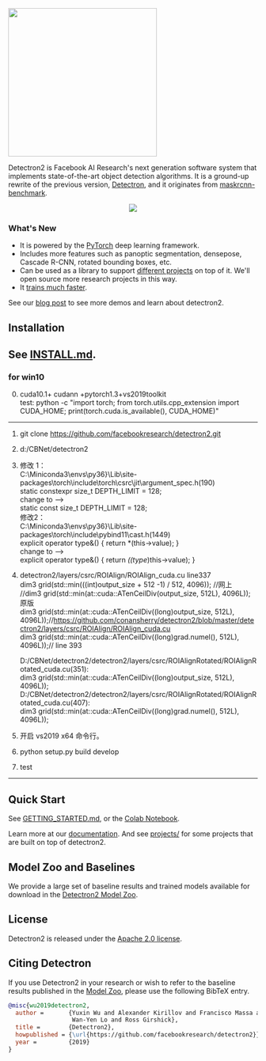 <img src=".github/Detectron2-Logo-Horz.svg" width="300" >

Detectron2 is Facebook AI Research's next generation software system
that implements state-of-the-art object detection algorithms.
It is a ground-up rewrite of the previous version,
[Detectron](https://github.com/facebookresearch/Detectron/),
and it originates from [maskrcnn-benchmark](https://github.com/facebookresearch/maskrcnn-benchmark/).

<div align="center">
  <img src="https://user-images.githubusercontent.com/1381301/66535560-d3422200-eace-11e9-9123-5535d469db19.png"/>
</div>

### What's New
* It is powered by the [PyTorch](https://pytorch.org) deep learning framework.
* Includes more features such as panoptic segmentation, densepose, Cascade R-CNN, rotated bounding boxes, etc.
* Can be used as a library to support [different projects](projects/) on top of it.
  We'll open source more research projects in this way.
* It [trains much faster](https://detectron2.readthedocs.io/notes/benchmarks.html).

See our [blog post](https://ai.facebook.com/blog/-detectron2-a-pytorch-based-modular-object-detection-library-/)
to see more demos and learn about detectron2.

## Installation

See [INSTALL.md](INSTALL.md).  
------------------------------------------------------------------
### for win10  
0. cuda10.1+ cudann +pytorch1.3+vs2019toolkit  
test:
python -c "import torch; from torch.utils.cpp_extension import CUDA_HOME; print(torch.cuda.is_available(), CUDA_HOME)"
-----
1. git clone https://github.com/facebookresearch/detectron2.git  
2. d:/CBNet/detectron2  
3. 修改 1：  
    C:\Miniconda3\envs\py36}\Lib\site-packages\torch\include\torch\csrc\jit\argument_spec.h(190)  
    static constexpr size_t DEPTH_LIMIT = 128;  
      change to -->  
    static const size_t DEPTH_LIMIT = 128;  
    修改2：  
    C:\Miniconda3\envs\py36}\Lib\site-packages\torch\include\pybind11\cast.h(1449)  
    explicit operator type&() { return *(this->value); }  
      change to -->  
    explicit operator type&() { return *((type*)this->value); }  
4. detectron2/layers/csrc/ROIAlign/ROIAlign_cuda.cu  line337  
   dim3 grid(std::min(((int)output_size + 512 -1) / 512, 4096));   //网上  
  //dim3 grid(std::min(at::cuda::ATenCeilDiv(output_size, 512L), 4096L));  原版  
   dim3 grid(std::min(at::cuda::ATenCeilDiv((long)output_size, 512L),   4096L));//https://github.com/conansherry/detectron2/blob/master/detectron2/layers/csrc/ROIAlign/ROIAlign_cuda.cu  
   dim3 grid(std::min(at::cuda::ATenCeilDiv((long)grad.numel(), 512L), 4096L));// line 393  

   D:/CBNet/detectron2/detectron2/layers/csrc/ROIAlignRotated/ROIAlignRotated_cuda.cu(351):  
   dim3 grid(std::min(at::cuda::ATenCeilDiv((long)output_size, 512L), 4096L));  
   D:/CBNet/detectron2/detectron2/layers/csrc/ROIAlignRotated/ROIAlignRotated_cuda.cu(407):  
   dim3 grid(std::min(at::cuda::ATenCeilDiv((long)grad.numel(), 512L), 4096L));  
5. 开启 vs2019 x64 命令行。  

6. python setup.py build develop  
7. test    
--------------------------------------------------------------------------------------------------------  
## Quick Start

See [GETTING_STARTED.md](GETTING_STARTED.md),
or the [Colab Notebook](https://colab.research.google.com/drive/16jcaJoc6bCFAQ96jDe2HwtXj7BMD_-m5).

Learn more at our [documentation](https://detectron2.readthedocs.org).
And see [projects/](projects/) for some projects that are built on top of detectron2.

## Model Zoo and Baselines

We provide a large set of baseline results and trained models available for download in the [Detectron2 Model Zoo](MODEL_ZOO.md).


## License

Detectron2 is released under the [Apache 2.0 license](LICENSE).

## Citing Detectron

If you use Detectron2 in your research or wish to refer to the baseline results published in the [Model Zoo](MODEL_ZOO.md), please use the following BibTeX entry.

```BibTeX
@misc{wu2019detectron2,
  author =       {Yuxin Wu and Alexander Kirillov and Francisco Massa and
                  Wan-Yen Lo and Ross Girshick},
  title =        {Detectron2},
  howpublished = {\url{https://github.com/facebookresearch/detectron2}},
  year =         {2019}
}
```
